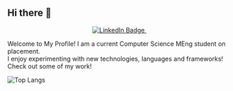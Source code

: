 ## Hi there 👋
<div id="header" align="center">
  <div id="badges">
    <a href="[your-linkedin-URL](https://www.linkedin.com/in/nicholaslambert03/)">
      <img src="https://img.shields.io/badge/LinkedIn-blue?style=for-the-badge&logo=linkedin&logoColor=white" alt="LinkedIn Badge"/>
    </a>
   <img src="https://komarev.com/ghpvc/?ioNclash&style=flat-square&color=blue" alt=""/>
  </div>
</div>


 
Welcome to My Profile!
I am a current Computer Science MEng student on placement.  
I enjoy experimenting with new technologies, languages and frameworks!  
Check out some of my work!




![Top Langs](https://github-readme-stats.vercel.app/api/top-langs/?username=ioNclash&layout=compact&theme=vision-friendly-dark)
